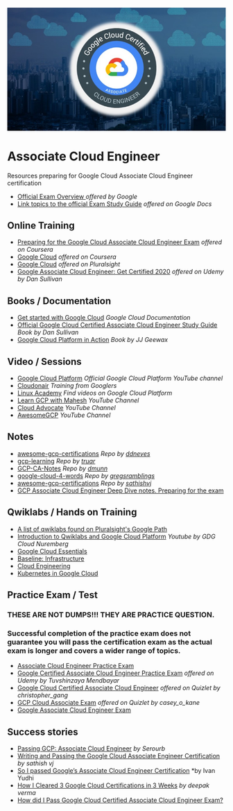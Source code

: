 ![ACEimage](ace.jpg)


# Associate Cloud Engineer 

Resources preparing for Google Cloud Associate Cloud Engineer certification

* [Official Exam Overview ](https://cloud.google.com/certification/cloud-engineer) *offered by Google*
* [Link topics to the official Exam Study Guide](https://docs.google.com/document/d/1u6pXBiGMYj7ZLBN21x6jap11rG6gWk7n210hNnUzrkI/edit) *offered on Google Docs*


## Online Training 

  * [Preparing for the Google Cloud Associate Cloud Engineer Exam](https://www.coursera.org/learn/preparing-cloud-associate-cloud-engineer-exam#syllabus) *offered on Coursera*
  * [Google Cloud](https://www.coursera.org/googlecloud) *offered on Coursera*
  * [Google Cloud](https://www.pluralsight.com/authors/google-cloud?aid=7010a000002LUv2AAG&promo=&utm_source=non_branded&utm_medium=digital_paid_search_google&utm_campaign=XYZ_EMEA_Dynamic&utm_content=&gclid=EAIaIQobChMIqZz5kuj26QIVDflRCh0ijQeuEAAYASAAEgJB2_D_BwE) *offered on Pluralsight*
  * [Google Associate Cloud Engineer: Get Certified 2020](https://www.udemy.com/course/google-certified-associate-cloud-engineer-2019-prep-course/learn/lecture/16602228#overview) *offered on Udemy by Dan Sullivan*
  
  
## Books / Documentation

  * [Get started with Google Cloud](https://cloud.google.com/docs) *Google Cloud Documentation*
  * [Official Google Cloud Certified Associate Cloud Engineer Study Guide](https://www.amazon.co.uk/gp/product/1119564417/ref=ppx_yo_dt_b_search_asin_title?ie=UTF8&psc=1) *Book by Dan Sullivan*
  * [Google Cloud Platform in Action](https://www.amazon.com/Google-Cloud-Platform-Action-Geewax/dp/1617293520) *Book by JJ Geewax*
  
  
  ## Video / Sessions
  
  * [Google Cloud Platform](https://www.youtube.com/user/googlecloudplatform) *Official Google Cloud Platform YouTube channel*
  * [Cloudonair](https://cloudonair.withgoogle.com/) *Training from Googlers*
  * [Linux Academy](https://www.youtube.com/user/pineheadtv/search?query=cloud) *Find videos on Google Cloud Platform*
  * [Learn GCP with Mahesh](https://www.youtube.com/channel/UCL8vwy2jhEtQrC-Rx6qzCZg/videos) *YouTube Channel*
  * [Cloud Advocate](https://www.youtube.com/channel/UCjfE5EmNU1kyf1wwrtYlnGQ) *YouTube Channel*
  * [AwesomeGCP](https://www.youtube.com/channel/UCIGDDqu5DzlaaC4XzXj_4-A) *YouTube Channel*
  
  
  ## Notes
  
  * [awesome-gcp-certifications](https://github.com/ddneves/awesome-gcp-certifications#Google-Cloud---Associate-Cloud-Engineer) *Repo by [ddneves](https://github.com/ddneves)*
  * [gcp-learning](https://github.com/truar/gcp-learning) *Repo by [truar](https://github.com/truar)*
  * [GCP-CA-Notes](https://gist.github.com/dmunn/9874418f620b8aaf91d12507a91563ad) *Repo by [dmunn](https://gist.github.com/dmunn)*
  * [google-cloud-4-words](https://github.com/gregsramblings/google-cloud-4-words) *Repo by [gregsramblings](https://github.com/gregsramblings)*
  * [awesome-gcp-certifications](https://github.com/sathishvj/awesome-gcp-certifications/blob/master/associate-cloud-engineer.md) *Repo by [sathishvj](https://github.com/sathishvj)*
  * [GCP Associate Cloud Engineer Deep Dive notes. Preparing for the exam](https://myblockchainexperts.org/2019/09/27/gcp-associate-cloud-engineer-deep-dive-notes-preparing-for-the-exam/)


 ## Qwiklabs / Hands on Training 
 
 
 * [A list of qwiklabs found on Pluralsight's Google Path](https://github.com/kibablu/PluralsightQwikLabs)
 * [Introduction to Qwiklabs and Google Cloud Platform](https://www.youtube.com/watch?v=SXNcIDviJsM) *Youtube by GDG Cloud Nuremberg*
* [Google Cloud Essentials](https://www.qwiklabs.com/quests/23?catalog_rank=%7B%22rank%22%3A1%2C%22num_filters%22%3A0%2C%22has_search%22%3Atrue%7D&search_id=5873288)
 * [Baseline: Infrastructure
](https://www.qwiklabs.com/quests/33?catalog_rank=%7B%22rank%22%3A1%2C%22num_filters%22%3A0%2C%22has_search%22%3Atrue%7D&search_id=5873251)
* [Cloud Engineering
](https://www.qwiklabs.com/quests/66?catalog_rank=%7B%22rank%22%3A1%2C%22num_filters%22%3A0%2C%22has_search%22%3Atrue%7D&search_id=5873277)
* [Kubernetes in Google Cloud
](https://www.qwiklabs.com/quests/29?catalog_rank=%7B%22rank%22%3A1%2C%22num_filters%22%3A0%2C%22has_search%22%3Atrue%7D&search_id=5873318)


##  Practice Exam / Test

### THESE ARE NOT DUMPS!!! THEY ARE PRACTICE QUESTION. 

### Successful completion of the practice exam does not guarantee you will pass the certification exam as the actual exam is longer and covers a wider range of topics.

* [Associate Cloud Engineer Practice Exam](https://docs.google.com/forms/d/e/1FAIpQLSfexWKtXT2OSFJ-obA4iT3GmzgiOCGvjrT9OfxilWC1yPtmfQ/viewform)
* [Google Certified Associate Cloud Engineer Practice Exam](https://www.udemy.com/course/google-certified-associate-cloud-engineer-practice-exam-d/) *offered on Udemy by Tuvshinzaya Mendbayar*
* [Google Cloud Certified Associate Cloud Engineer](https://quizlet.com/328524759/google-cloud-certified-associate-cloud-engineer-flash-cards/) *offered on Quizlet by christopher_gang*
* [GCP Cloud Associate Exam](https://quizlet.com/363585408/gcp-cloud-associate-exam-flash-cards/) *offered on Quizlet by casey_o_kane*
* [Google Associate Cloud Engineer Exam](https://www.examtopics.com/exams/google/associate-cloud-engineer/)


## Success stories

* [Passing GCP: Associate Cloud Engineer](https://medium.com/@serourb/passing-gcp-associate-cloud-engineer-9bf45ebef26b) *by Serourb*
* [Writing and Passing the Google Cloud Associate Engineer Certification](https://medium.com/@sathishvj/writing-and-passing-the-google-cloud-associate-engineer-certification-a60c2f6d99c2) *by sathish vj*
* [So I passed Google’s Associate Cloud Engineer Certification](https://medium.com/@IvanYudhi/so-i-passed-googles-associate-cloud-engineer-certification-813bdf30d273) *by Ivan Yudhi
* [How I Cleared 3 Google Cloud Certifications in 3 Weeks](https://medium.com/@yesdeepakverma/how-i-cleared-all-3-google-cloud-certifications-in-3-weeks-f5591aa22572) *by deepak verma*
* [How did I Pass Google Cloud Certified Associate Cloud Engineer Exam?](https://www.whizlabs.com/blog/google-cloud-certified-associate-cloud-engineer-exam-review/)

